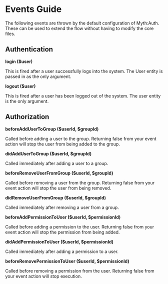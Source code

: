 # Events Guide

The following events are thrown by the default configuration of Myth:Auth. These can be used to extend the
flow without having to modify the core files. 

## Authentication

**login ($user)**

This is fired after a user successfully logs into the system. The User entity is passed in as the only argument.

**logout ($user)**

This is fired after a user has been logged out of the system. The user entity is the only argument.


## Authorization

**beforeAddUserToGroup ($userId, $groupId)**

Called before adding a user to the group. Returning false from your event action will stop the user from
being added to the group. 

**didAddUserToGroup ($userId, $groupId)**

Called immediately after adding a user to a group. 

**beforeRemoveUserFromGroup ($userId, $groupId)**

Called before removing a user from the group. Returning false from your event action will stop the user from
being removed.

**didRemoveUserFromGroup ($userId, $groupId)**

Called immediately after removing a user from a group. 

**beforeAddPermissionToUser ($userId, $permissionId)**

Called before adding a permission to the user. Returning false from your event action will stop the permission from
being added.

**didAddPermissionToUser ($userId, $permissionId)**

Called immediately after adding a permission to a user.

**beforeRemovePermissionToUser ($userId, $permissionId)**

Called before removing a permission from the user. Returning false from your event action will stop execution.


